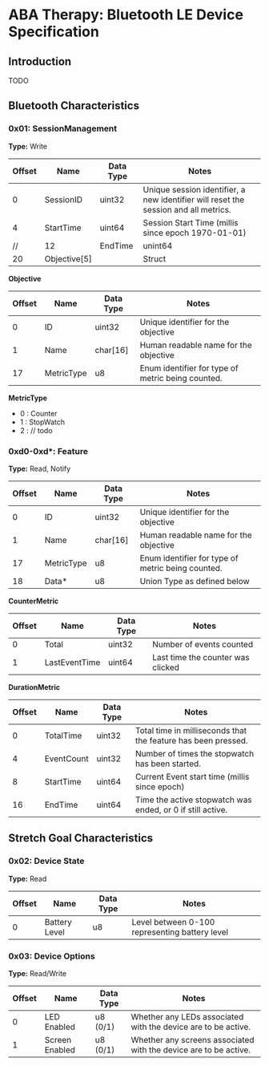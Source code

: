 # ABA Therapy: Bluetooth LE Device Specification

## Introduction

TODO

## Bluetooth Characteristics

### 0x01: SessionManagement

**Type:** Write

|Offset|Name|Data Type|Notes|
|------|----|---------|-----|
|0|SessionID|uint32|Unique session identifier, a new identifier will reset the session and all metrics.|
|4|StartTime|uint64|Session Start Time (millis since epoch 1970-01-01)|
//|12|EndTime|unint64|Session End Time (or 0 to denote session open)|
|20|Objective[5]| |Struct|

**Objective**

|Offset|Name|Data Type|Notes|
|------|----|---------|-----|
|0|ID|uint32|Unique identifier for the objective|
|1|Name|char[16]|Human readable name for the objective|
|17|MetricType|u8|Enum identifier for type of metric being counted.|

**MetricType**
* 0 : Counter
* 1 : StopWatch
* 2 : // todo

### 0xd0-0xd*: Feature

**Type:** Read, Notify

|Offset|Name|Data Type|Notes|
|------|----|---------|-----|
|0|ID|uint32|Unique identifier for the objective|
|1|Name|char[16]|Human readable name for the objective|
|17|MetricType|u8|Enum identifier for type of metric being counted.|
|18|Data*|u8|Union Type as defined below|

**CounterMetric**

|Offset|Name|Data Type|Notes|
|------|----|---------|-----|
|0|Total|uint32|Number of events counted|
|1|LastEventTime|uint64|Last time the counter was clicked|

**DurationMetric**

|Offset|Name|Data Type|Notes|
|------|----|---------|-----|
|0|TotalTime|uint32|Total time in milliseconds that the feature has been pressed.|
|4|EventCount|uint32|Number of times the stopwatch has been started.|
|8|StartTime|uint64|Current Event start time (millis since epoch)|
|16|EndTime|uint64|Time the active stopwatch was ended, or 0 if still active.|

## Stretch Goal Characteristics

### 0x02: Device State

**Type:** Read

|Offset|Name|Data Type|Notes|
|------|----|---------|-----|
|0|Battery Level|u8|Level between 0-100 representing battery level|

### 0x03: Device Options

**Type:** Read/Write

|Offset|Name|Data Type|Notes|
|------|----|---------|-----|
|0|LED Enabled|u8 (0/1)|Whether any LEDs associated with the device are to be active.|
|1|Screen Enabled|u8 (0/1)|Whether any screens associated with the device are to be active.|

